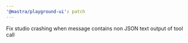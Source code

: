 ```yaml
---
'@mastra/playground-ui': patch
---
```


Fix studio crashing when message contains non JSON text output of tool call

